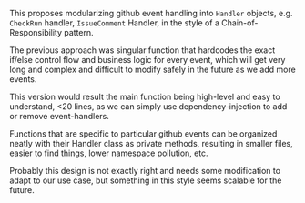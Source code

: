 This proposes modularizing github event handling into `Handler` objects, e.g. `CheckRun` handler, `IssueComment` Handler, in the style of a Chain-of-Responsibility pattern.

The previous approach was singular function that hardcodes the exact if/else control flow and business logic for every event, which will get very long and complex and difficult to modify safely in the future as we add more events.

This version would result the main function being high-level and easy to understand, <20 lines, as we can simply use dependency-injection to add or remove event-handlers.

Functions that are specific to particular github events can be organized neatly with their Handler class as private methods, resulting in smaller files, easier to find things, lower namespace pollution, etc.

Probably this design is not exactly right and needs some modification to adapt to our use case, but something in this style seems scalable for the future.
